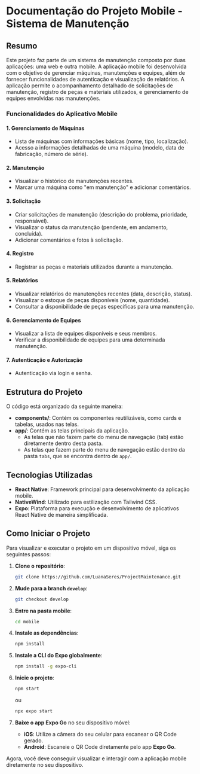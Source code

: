 # Documentação do Projeto Mobile - Sistema de Manutenção 

## Resumo

Este projeto faz parte de um sistema de manutenção composto por duas aplicações: uma web e outra mobile. A aplicação mobile foi desenvolvida com o objetivo de gerenciar máquinas, manutenções e equipes, além de fornecer funcionalidades de autenticação e visualização de relatórios. A aplicação permite o acompanhamento detalhado de solicitações de manutenção, registro de peças e materiais utilizados, e gerenciamento de equipes envolvidas nas manutenções.

### Funcionalidades do Aplicativo Mobile

#### 1. **Gerenciamento de Máquinas**
   - Lista de máquinas com informações básicas (nome, tipo, localização).
   - Acesso a informações detalhadas de uma máquina (modelo, data de fabricação, número de série).

#### 2. **Manutenção**
   - Visualizar o histórico de manutenções recentes.
   - Marcar uma máquina como "em manutenção" e adicionar comentários.

#### 3. **Solicitação**
   - Criar solicitações de manutenção (descrição do problema, prioridade, responsável).
   - Visualizar o status da manutenção (pendente, em andamento, concluída).
   - Adicionar comentários e fotos à solicitação.

#### 4. **Registro**
   - Registrar as peças e materiais utilizados durante a manutenção.

#### 5. **Relatórios**
   - Visualizar relatórios de manutenções recentes (data, descrição, status).
   - Visualizar o estoque de peças disponíveis (nome, quantidade).
   - Consultar a disponibilidade de peças específicas para uma manutenção.

#### 6. **Gerenciamento de Equipes**
   - Visualizar a lista de equipes disponíveis e seus membros.
   - Verificar a disponibilidade de equipes para uma determinada manutenção.

#### 7. **Autenticação e Autorização**
   - Autenticação via login e senha.

## Estrutura do Projeto

O código está organizado da seguinte maneira:

- **components/**: Contém os componentes reutilizáveis, como cards e tabelas, usados nas telas.
- **app/**: Contém as telas principais da aplicação. 
  - As telas que não fazem parte do menu de navegação (tab) estão diretamente dentro desta pasta.
  - As telas que fazem parte do menu de navegação estão dentro da pasta `tabs`, que se encontra dentro de `app/`.

## Tecnologias Utilizadas

- **React Native**: Framework principal para desenvolvimento da aplicação mobile.
- **NativeWind**: Utilizado para estilização com Tailwind CSS.
- **Expo**: Plataforma para execução e desenvolvimento de aplicativos React Native de maneira simplificada.

## Como Iniciar o Projeto

Para visualizar e executar o projeto em um dispositivo móvel, siga os seguintes passos:

1. **Clone o repositório**:
   ```bash
   git clone https://github.com/LuanaSeres/ProjectMaintenance.git
   ```
   
2. **Mude para a branch `develop`**:
   ```bash
   git checkout develop
   ```

3. **Entre na pasta mobile**:
   ```bash
   cd mobile
   ```

4. **Instale as dependências**:
   ```bash
   npm install
   ```

5. **Instale a CLI do Expo globalmente**:
   ```bash
   npm install -g expo-cli
   ```

6. **Inicie o projeto**:
   ```bash
   npm start
   ```
   ou 
   ```bash
   npx expo start
   ```

7. **Baixe o app Expo Go** no seu dispositivo móvel:
   - **iOS**: Utilize a câmera do seu celular para escanear o QR Code gerado.
   - **Android**: Escaneie o QR Code diretamente pelo app **Expo Go**.

Agora, você deve conseguir visualizar e interagir com a aplicação mobile diretamente no seu dispositivo.
